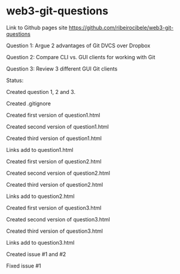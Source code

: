# web3-git-questions

Link to Github pages site https://github.com/ribeirocibele/web3-git-questions

Question 1:
Argue 2 advantages of Git DVCS over Dropbox

Question 2:
Compare CLI vs. GUI clients for working with Git

Question 3:
Review 3 different GUI Git clients


Status:

Created question 1, 2 and 3.

Created .gitignore

Created first version of question1.html

Created second version of question1.html

Created third version of question1.html

Links add to question1.html

Created first version of question2.html

Created second version of question2.html

Created third version of question2.html

Links add to question2.html

Created first version of question3.html

Created second version of question3.html

Created third version of question3.html

Links add to question3.html

Created issue #1 and #2

Fixed issue #1